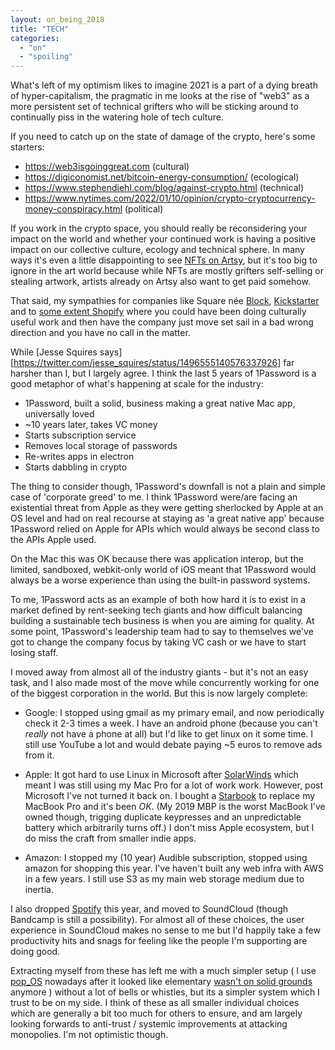 ```yaml
---
layout: on_being_2018
title: "TECH"
categories:
  - "on"
  - "spoiling"
---
```


What's left of my optimism likes to imagine 2021 is a part of a dying breath of hyper-capitalism, the pragmatic in me
looks at the rise of "web3" as a more persistent set of technical grifters who will be sticking around to continually
piss in the watering hole of tech culture.

If you need to catch up on the state of damage of the crypto, here's some starters:

- https://web3isgoinggreat.com (cultural)
- https://digiconomist.net/bitcoin-energy-consumption/ (ecological)
- https://www.stephendiehl.com/blog/against-crypto.html (technical)
- https://www.nytimes.com/2022/01/10/opinion/crypto-cryptocurrency-money-conspiracy.html (political)

If you work in the crypto space, you should really be reconsidering your impact on the world and whether your continued
work is having a positive impact on our collective culture, ecology and technical sphere. In many ways it's even a
little disappointing to see [NFTs on Artsy](https://nft.artsy.net/auctions/22-for-2022), but it's too big to ignore in
the art world because while NFTs are mostly grifters self-selling or stealing artwork, artists already on Artsy also
want to get paid somehow.

That said, my sympathies for companies like Square née [Block](https://www.block.xyz),
[Kickstarter](https://www.theverge.com/2021/12/8/22825086/kickstarter-crowdfunding-blockchain-open-source-protocol-cleo)
and to [some extent Shopify](https://www.shopify.com/nft) where you could have been doing culturally useful work and
then have the company just move set sail in a bad wrong direction and you have no call in the matter.

While [Jesse Squires says][https://twitter.com/jesse_squires/status/1496555140576337926] far harsher than I, but I
largely agree. I think the last 5 years of 1Password is a good metaphor of what's happening at scale for the industry:

- 1Password, built a solid, business making a great native Mac app, universally loved
- ~10 years later, takes VC money
- Starts subscription service
- Removes local storage of passwords
- Re-writes apps in electron
- Starts dabbling in crypto

The thing to consider though, 1Password's downfall is not a plain and simple case of 'corporate greed' to me. I think
1Password were/are facing an existential threat from Apple as they were getting sherlocked by Apple at an OS level and
had on real recourse at staying as 'a great native app' because 1Password relied on Apple for APIs which would always be
second class to the APIs Apple used.

On the Mac this was OK because there was application interop, but the limited, sandboxed, webkit-only world of iOS meant
that 1Password would always be a worse experience than using the built-in password systems.

To me, 1Password acts as an example of both how hard it is to exist in a market defined by rent-seeking tech giants and
how difficult balancing building a sustainable tech business is when you are aiming for quality. At some point,
1Password's leadership team had to say to themselves we've got to change the company focus by taking VC cash or we have
to start losing staff.

I moved away from almost all of the industry giants - but it's not an easy task, and I also made most of the move while
concurrently working for one of the biggest corporation in the world. But this is now largely complete:

- Google: I stopped using gmail as my primary email, and now periodically check it 2-3 times a week. I have an android
  phone (because you can't _really_ not have a phone at all) but I'd like to get linux on it some time. I still use
  YouTube a lot and would debate paying ~5 euros to remove ads from it.

- Apple: It got hard to use Linux in Microsoft after
  [SolarWinds](https://www.microsoft.com/security/blog/2021/07/13/microsoft-discovers-threat-actor-targeting-solarwinds-serv-u-software-with-0-day-exploit/)
  which meant I was still using my Mac Pro for a lot of work work. However, post Microsoft I've not turned it back on. I
  bought a [Starbook](https://ie.starlabs.systems/pages/starbook) to replace my MacBook Pro and it's been _OK_. (My 2019
  MBP is the worst MacBook I've owned though, trigging duplicate keypresses and an unpredictable battery which
  arbitrarily turns off.) I don't miss Apple ecosystem, but I do miss the craft from smaller indie apps.

- Amazon: I stopped my (10 year) Audible subscription, stopped using amazon for shopping this year. I've haven't built
  any web infra with AWS in a few years. I still use S3 as my main web storage medium due to inertia.

I also dropped [Spotify](http://orta.io/notes/apps/migrating-from-spotify) this year, and moved to SoundCloud (though
Bandcamp is still a possibility). For almost all of these choices, the user experience in SoundCloud makes no sense to
me but I'd happily take a few productivity hits and snags for feeling like the people I'm supporting are doing good.

Extracting myself from these has left me with a much simpler setup ( I use [pop_OS](https://pop.system76.com) nowadays
after it looked like elementary
[wasn't on solid grounds](https://www.webpronews.com/elementary-os-founders-split-putting-project-in-question/) anymore
) without a lot of bells or whistles, but its a simpler system which I trust to be on my side. I think of these as all
smaller individual choices which are generally a bit too much for others to ensure, and am largely looking forwards to
anti-trust / systemic improvements at attacking monopolies. I'm not optimistic though.
